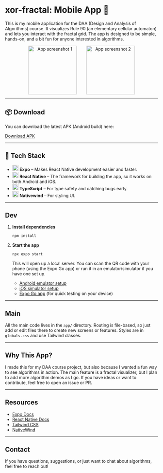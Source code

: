 # xor-fractal: Mobile App 📱

This is my mobile application for the DAA (Design and Analysis of Algorithms) course. It visualizes Rule 90 (an elementary cellular automaton) and lets you interact with the fractal grid. The app is designed to be simple, hands-on, and a bit fun for anyone interested in algorithms.

<div align="center" style="display: flex; flex-direction: row; gap: 12px; justify-content: center; align-items: flex-start;">
  <div style="flex: 1; min-width: 120px; max-width: 180px;">
    <img src="https://github.com/user-attachments/assets/caa1796c-9b6f-4d9f-a9f7-b954820587a9" alt="App screenshot 1" width="160"/>
  </div>
  <div style="flex: 1; min-width: 120px; max-width: 180px;">
    <img src="https://github.com/user-attachments/assets/cc050ab5-4207-4c91-83fc-2a699af6e51c" alt="App screenshot 2" width="160"/>
  </div>
</div>

---

## 📦 Download

You can download the latest APK (Android build) here:

[Download APK](https://expo.dev/accounts/johnraivenolazo/projects/xor-fractal/builds/83fbda92-fe56-4f5f-a95a-c77d0f173a0f)

---

## 🚀 Tech Stack

- <img src="https://img.icons8.com/color/48/000000/expo.png" width="20"/> **Expo** – Makes React Native development easier and faster.
- <img src="https://img.icons8.com/color/48/000000/react-native.png" width="20"/> **React Native** – The framework for building the app, so it works on both Android and iOS.
- <img src="https://img.icons8.com/color/48/000000/typescript.png" width="20"/> **TypeScript** – For type safety and catching bugs early.
- <img src="https://img.icons8.com/color/48/000000/tailwindcss.png" width="20"/> **Nativewind** – For styling UI.

---

## Dev

1. **Install dependencies**

   ```bash
   npm install
   ```

2. **Start the app**

   ```bash
   npx expo start
   ```

   This will open up a local server. You can scan the QR code with your phone (using the Expo Go app) or run it in an emulator/simulator if you have one set up.

   - [Android emulator setup](https://docs.expo.dev/workflow/android-studio-emulator/)
   - [iOS simulator setup](https://docs.expo.dev/workflow/ios-simulator/)
   - [Expo Go app](https://expo.dev/go) (for quick testing on your device)

---

## Main

All the main code lives in the `app/` directory. Routing is file-based, so just add or edit files there to create new screens or features. Styles are in `globals.css` and use Tailwind classes.

---

## Why This App?

I made this for my DAA course project, but also because I wanted a fun way to see algorithms in action. The main feature is a fractal visualizer, but I plan to add more algorithm demos as I go. If you have ideas or want to contribute, feel free to open an issue or PR.

---

## Resources

- [Expo Docs](https://docs.expo.dev/)
- [React Native Docs](https://reactnative.dev/)
- [Tailwind CSS](https://tailwindcss.com/)
- [NativeWind](https://www.nativewind.dev/)

---

## Contact

If you have questions, suggestions, or just want to chat about algorithms, feel free to reach out!
